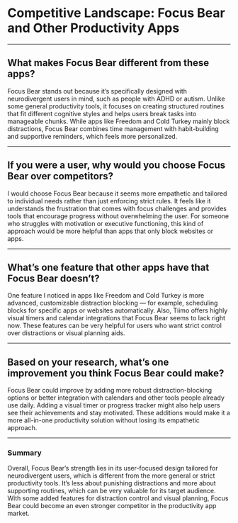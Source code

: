 # Competitive Landscape: Focus Bear and Other Productivity Apps

---

## What makes Focus Bear different from these apps?

Focus Bear stands out because it’s specifically designed with neurodivergent users in mind, such as people with ADHD or autism. Unlike some general productivity tools, it focuses on creating structured routines that fit different cognitive styles and helps users break tasks into manageable chunks. While apps like Freedom and Cold Turkey mainly block distractions, Focus Bear combines time management with habit-building and supportive reminders, which feels more personalized.

---

## If you were a user, why would you choose Focus Bear over competitors?

I would choose Focus Bear because it seems more empathetic and tailored to individual needs rather than just enforcing strict rules. It feels like it understands the frustration that comes with focus challenges and provides tools that encourage progress without overwhelming the user. For someone who struggles with motivation or executive functioning, this kind of approach would be more helpful than apps that only block websites or apps.

---

## What’s one feature that other apps have that Focus Bear doesn’t?

One feature I noticed in apps like Freedom and Cold Turkey is more advanced, customizable distraction blocking — for example, scheduling blocks for specific apps or websites automatically. Also, Tiimo offers highly visual timers and calendar integrations that Focus Bear seems to lack right now. These features can be very helpful for users who want strict control over distractions or visual planning aids.

---

## Based on your research, what’s one improvement you think Focus Bear could make?

Focus Bear could improve by adding more robust distraction-blocking options or better integration with calendars and other tools people already use daily. Adding a visual timer or progress tracker might also help users see their achievements and stay motivated. These additions would make it a more all-in-one productivity solution without losing its empathetic approach.

---

### Summary

Overall, Focus Bear’s strength lies in its user-focused design tailored for neurodivergent users, which is different from the more general or strict productivity tools. It’s less about punishing distractions and more about supporting routines, which can be very valuable for its target audience. With some added features for distraction control and visual planning, Focus Bear could become an even stronger competitor in the productivity app market.

